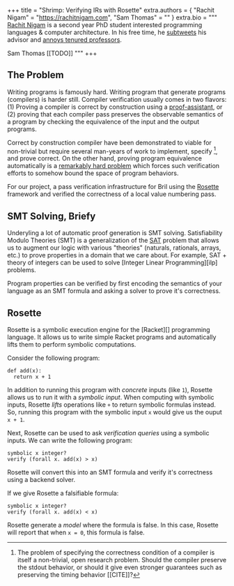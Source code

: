 +++
title = "Shrimp: Verifying IRs with Rosette"
extra.authors = { "Rachit Nigam" = "https://rachitnigam.com", "Sam Thomas" = "" }
extra.bio = """
  [Rachit Nigam](https://rachitnigam.com) is a second year PhD student interested
  programming languages & computer architecture. In his free time, he
  [subtweets](https://twitter.com/notypes/status/1170037148290080771) his advisor and [annoys tenured professors](https://twitter.com/natefoster/status/1074401015565291520).

  Sam Thomas [[TODO]]
"""
+++


## The Problem

Writing programs is famously hard. Writing program that generate programs
(compilers) is harder still. Compiler verification usually comes in two
flavors: (1) Proving a compiler is correct by construction using a
[proof-assistant][coq], or (2) proving that each compiler pass preserves the
observable semantics of a program by checking the equivalence of the input and
the output programs.

Correct by construction compiler have been demonstrated to viable for
non-trivial but require several man-years of work to implement, specify [^1],
and prove correct. On the other hand, proving program equivalence automatically
is a [remarkably hard problem](https://en.wikipedia.org/wiki/Turing_completeness)
which forces such verification efforts to somehow bound the space of program
behaviors.

For our project, a pass verification infrastructure for Bril using the
[Rosette][] framework and verified the correctness of a local value numbering
pass.

## SMT Solving, Briefy

Underyling a lot of automatic proof generation is SMT solving. Satisfiability
Modulo Theories (SMT) is a generalization of the [SAT][] problem that allows us
to augment our logic with various "theories" (naturals, rationals, arrays, etc.)
to prove properties in a domain that we care about. For example, SAT + theory of
integers can be used to solve [Integer Linear Programming][ilp] problems.

Program properties can be verified by first encoding the semantics of your
language as an SMT formula and asking a solver to prove it's correctness.

## Rosette

Rosette is a symbolic execution engine for the [Racket][] programming language.
It allows us to write simple Racket programs and automatically lifts them
to perform symbolic computations.

Consider the following program:

    def add(x):
      return x + 1

In addition to running this program with _concrete_ inputs (like `1`), Rosette
allows us to run it with a _symbolic input_. When computing with symbolic
inputs, Rosette _lifts_ operations like `+` to return symbolic formulas
instead.  So, running this program with the symbolic input `x` would give us
the ouput `x + 1`.

Next, Rosette can be used to ask _verification queries_ using a symbolic inputs.
We can write the following program:

    symbolic x integer?
    verify (forall x. add(x) > x)

Rosette will convert this into an SMT formula and verify it's correctness using
a backend solver.

If we give Rosette a falsifiable formula:

    symbolic x integer?
    verify (forall x. add(x) < x)

Rosette generate a _model_ where the formula is false. In this case, Rosette
will report that when `x = 0`, this formula is false.

[^1]: The problem of specifying the correctness condition of a compiler is itself
a non-trivial, open research problem. Should the compiler preserve the stdout
behavior, or should it give even stronger guarantees such as preserving the
timing behavior [[CITE]]?

[rosette]: https://emina.github.io/rosette/
[coq]: https://coq.inria.fr/
[sat]:
[ilp]:
